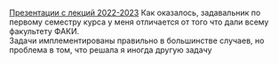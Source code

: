 [Презентации с лекций 2022-2023](https://disk.yandex.ru/d/IliAYWjOWR6_0A)
Как оказалось, задавальник по первому семестру курса у меня отличается от того что дали всему факультету ФАКИ. <br>
Задачи имплементированы правильно в большинстве случаев, но проблема в том, что решала я иногда другую задачу
